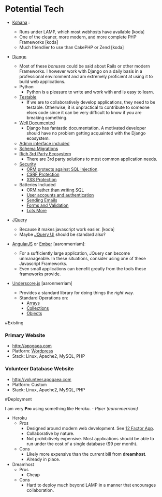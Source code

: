

# Potential Tech

- [Kohana](http://kohanaframework.org/) : 
  - Runs under LAMP, which most webhosts have available [koda]
  - One of the cleaner, more modern, and more complete PHP Frameworks [koda]
  - Much friendlier to use than CakePHP or Zend [koda]
  
- [Django](https://www.djangoproject.com/)
  - Most of these *bonuses* could be said about Rails or other modern
    Frameworks.  I however work with Django on a daily basis in a professional
    environment and am extremely proficient at using it to build web
    applications.
  - Python
    - Python is a pleasure to write and work with and is easy to learn.
  - [Testable](https://docs.djangoproject.com/en/dev/#the-development-process)
    - If we are to collaboratively develop applications, they need to be
      testable.  Otherwise, it is unpractical to contribute to someone elses
      code since it can be very difficult to know if you are breaking
      something.
  - [Well Documented](https://docs.djangoproject.com/en/dev/)
    - Django has fantastic documentation.  A motivated developer should have no
      problem getting acquainted with the Django ecosystem.
  - [Admin interface included](https://docs.djangoproject.com/en/dev/#the-admin)
  - [Schema Migrations](http://south.aeracode.org/)
  - [Rich 3rd Party Ecosystem](https://www.djangopackages.com/)
    - There are 3rd party solutions to most common application needs.
  - [Security](https://docs.djangoproject.com/en/dev/topics/security/#security-in-django)
    - [ORM protects against SQL injection](https://docs.djangoproject.com/en/dev/topics/security/#sql-injection-protection).
    - [CSRF Protection](https://docs.djangoproject.com/en/dev/topics/security/#cross-site-request-forgery-csrf-protection)
    - [XSS Protection](https://docs.djangoproject.com/en/dev/topics/security/#cross-site-request-forgery-csrf-protection)
  - Batteries Included
    - [ORM rather than writing SQL](https://docs.djangoproject.com/en/dev/ref/models/querysets/)
    - [User accounts and authentication](https://docs.djangoproject.com/en/1.5/topics/auth/)
    - [Sending Emails](https://docs.djangoproject.com/en/1.5/topics/email/)
    - [Forms and Validation](https://docs.djangoproject.com/en/dev/#forms)
    - [Lots More](https://docs.djangoproject.com/en/dev/#common-web-application-tools)

  
- [JQuery](http://jquery.com/)
  - Because it makes javascript work easier. [koda]
  - Maybe [JQuery UI](http://jqueryui.com/) should be standard also?
- [AngularJS](http://www.angularjs.org/) or [Ember](http://emberjs.com/) [aaronmerriam]:
  - For a sufficiently large application, JQuery can become unmanageable.  In
    these situations, consider using one of these Javascript Frameworks.
  - Even small applications can benefit greatly from the tools these frameworks
    provide.
- [Underscore.js](http://underscorejs.org/) [aaronmerriam]
  - Provides a standard library for doing things the *right* way.
  - Standard Operations on:
    - [Arrays](http://underscorejs.org/#arrays)
    - [Collections](http://underscorejs.org/#collections)
    - [Objects](http://underscorejs.org/#objects)


#Existing

### Primary Website 
- http://apogaea.com
- Platform: [Wordpress](http://wordpress.org/)
- Stack: Linux, Apache2, MySQL, PHP

### Volunteer Database Website 
- http://volunteer.apogaea.com
- Platform: Custom
- Stack: Linux, Apache2, MySQL, PHP


#Deployment

I am very **Pro** using something like Heroku.  - *Piper (aaronmerriam)*

- Heroku
  - Pros
    - Designed around modern web development. See [12 Factor App](http://12factor.net/).
    - Collaborative by nature.
    - Not prohibitively expensive.  Most applications should be able to run
      under the cost of a single database ($9 per month).
  - Cons
    - Likely more expensive than the current bill from **dreamhost**.
    - Already in place.
- Dreamhost
  - Pros
    - Cheap
  - Cons
    - Hard to deploy much beyond LAMP in a manner that encourages collaboration.
